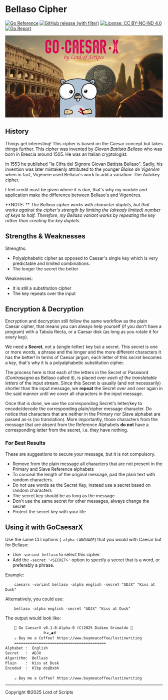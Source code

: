 # Bellaso Cipher

[![Go Reference](https://pkg.go.dev/badge/github.com/lordofscripts/caesarx.svg)](https://pkg.go.dev/github.com/lordofscripts/caesarx)
[![GitHub release (with filter)](https://img.shields.io/github/v/release/lordofscripts/caesarx)](https://github.com/lordofscripts/caesarx/releases/latest)
[![License: CC BY-NC-ND 4.0](https://img.shields.io/badge/License-CC_BY--NC--ND_4.0-lightgrey.svg)](https://creativecommons.org/licenses/by-nc-nd/4.0/)
[![Go Report](https://goreportcard.com/badge/github.com/lordofscripts/caesarx)](https://goreportcard.com/report/github.com/lordofscripts/caesarx)

![](./assets/caesarx_header.jpg)


## History

Things get interesting! This cipher is based on the Caesar concept but takes things further. 
This cipher was invented by *Giovan Battista Bellaso* who was born in Brescia around 1505.
He was an Italian cryptologist.

In 1553 he published "la Cifra del Signore Giovan Battista Bellaso". Sadly, his invention was
later mistakenly attributed to the younger *Blaise de Vigenère* when in fact, Vigenere used
Bellaso's work to add a variation: The Autokey cipher.

I feel credit must be given where it is due, that's why my module and application make the
difference between Bellaso's and Vigenères.

**NOTE: ** *The Bellaso cipher works with character duplets, but that works against the
cipher's strength by limiting the (already limited) number of keys to half. Therefore, my
Bellaso variant works by repeating the key rather than creating the key duplets.*

## Strengths & Weaknesses

Strengths:
* Polyalphabetic cipher as opposed to Caesar's single key which is very predictable and limited combinations.
* The longer the secret the better

Weaknesses:
* It is still a substitution cipher
* The key repeats over the input


## Encryption & Decryption

Encryption and decryption still follow the same workflow as the plain Caesar cipher, that
means you can always help yourself (if you don't have a program) with a Tabula Recta,
or a Caesar disk (as long as you rotate it for every key).

We need a **Secret**, not a (single-letter)
key but a secret. This secret is one or more words, a phrase and the longer and the more
different characters it has the better! In terms of Caesar jargon, each letter of this
*secret* becomes a *key*, that's why it is a polyalphabetic substitution cipher.

The process here is that each of the letters in the Secret or Password (*Contrasegna* as
Bellaso called it), is placed over *each of the translatable letters*  of the input
stream. Since this Secret is usually (and not necessarily) shorter than the input message,
we **repeat** the Secret over and over again in the said manner until we cover all 
characters in the input message.

Once that is done, we use the corresponding Secret's letter/key to encode/decode the
corresponding plain/cipher message character. Do notice that characters that are neither
in the Primary nor Slave alphabet are passed as-is (no translation). More importantly,
those characters from the message that are absent from the Reference Alphabets **do not**
have a corresponding letter from the secret, i.e. they have nothing.


### For Best Results

These are suggestions to secure your message, but it is not compulsory.

* Remove from the plain message all characters that are not present in the Primary and Slave Reference alphabets
* To conceal the length of the original message, pad the plain text with random characters.
* Do not use words as the Secret Key, instead use a secret based on random characters
* The secret key should be as long as the message
* Don't use the same secret for other messages, always change the secret
* Protect the secret key with your life

## Using it with GoCaesarX

Use the same CLI options (`-alpha LANGUAGE`) that you would with Caesar but for Bellaso:

* Use `-variant bellaso` to select this cipher.
* Add the `-secret '<SECRET>'` option to specify a secret that is a word, or preferably a phrase.
	
Example:
	
```
	caesarx -variant bellaso -alpha english -secret "ADJX" "Kiss at Dusk"
```

Alternatively, you could use:

```
	bellaso -alpha english -secret "ADJX" "Kiss at Dusk"
```
	
The output would look like:
	
```
	🔱 Go CaesarX v0.1.0-Alpha-0 (C)2025 Didimo Grimaldo 🔱
				 ⚞◕͜ ◕⚟
	☕ Buy me a Coffee? https://www.buymeacoffee/lostinwriting
	=========================================
Alphabet :  English
Secret   :  ADJX
Algorithm:  Bellaso
Plain    :  Kiss at Dusk
Encoded  :  Klbp dc@Dxbh

	☕ Buy me a Coffee? https://www.buymeacoffee/lostinwriting
```

***
Copyright &copy;2025 Lord of Scripts
